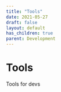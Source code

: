 ```yaml
---
title: "Tools"
date: 2021-05-27
draft: false
layout: default
has_children: true
parent: Development
---
```


# Tools
Tools for devs
